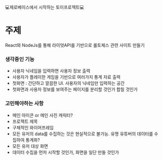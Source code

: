 💻제로베이스에서 시작하는 토이프로젝트💻

# 주제
React와 NodeJs를 통해 라이엇API를 기반으로 롤토체스 관련 사이트 만들기

### 생각중인 기능
- 사용자 닉네임을 입력하면 사용자 정보 출력
- 사용자가 플레이한 게임을 기반으로 여러가지 통계 자료 출력
- 첫화면 : 간단하고 깔끔한 UI. 사용자의 닉네임만 입력하는 공간
- 첫화면과 사용자 정보를 보여주는 페이지를 분리할 것인가 합칠 것인가


### 고민해야하는 사항
- 메인 아이콘 or 메인 사진 캐릭터?
- 프로젝트 제목
- 구체적인 와이어프레임
- 모든 유저의 data를 수집하는 것은 현실적으로 불가능. 유명 유튜버의 데이터를 수집하여 통계화?
- 모든 유저 대상 화면
- 데이터 수집을 먼저 시작할 것인가, 화면을 일단 만들 것인가